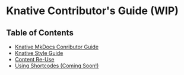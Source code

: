 # Knative Contributor's Guide (WIP)

## Table of Contents

- [Knative MkDocs Conributor Guide](./mkdocs-contributor-guide.md)
- [Knative Style Guide](./style-guide/README.md)
- [Content Re-Use](../../snippets/README.md)
- [Using Shortcodes (Coming Soon!)]()
